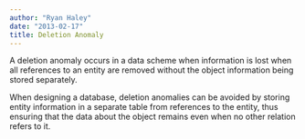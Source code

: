 ```yaml
---
author: "Ryan Haley"
date: "2013-02-17"
title: Deletion Anomaly
---
```


A deletion anomaly occurs in a data scheme when information is lost when all references to an entity are removed without the object information being stored separately.

When designing a database, deletion anomalies can be avoided by storing entity information in a separate table from references to the entity, thus ensuring that the data about the object remains even when no other relation refers to it.
